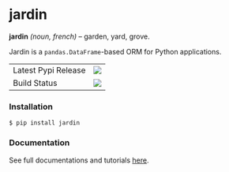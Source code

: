 # jardin

**jardin** *(noun, french)* – garden, yard, grove.

Jardin is a `pandas.DataFrame`-based ORM for Python applications.

<table>
<tr>
  <td>Latest Pypi Release</td>
  <td>
    <a href="https://badge.fury.io/py/jardin">
      <img src="https://badge.fury.io/py/jardin.svg" />
    </a>
  </td>
 </tr>
  <tr>
  <td>Build Status</td>
  <td>
    <img src="https://github.com/instacart/jardin/actions/workflows/python-ci.yml/badge.svg" />
  </td>
 </tr>
</table>

### Installation

```shell
$ pip install jardin
```

### Documentation

See full documentations and tutorials [here](http://jardin.readthedocs.io/en/latest/).
